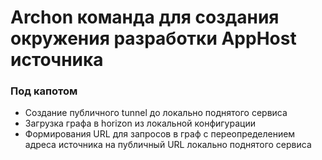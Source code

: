 # Archon команда для создания окружения разработки AppHost источника

### Под капотом
- Создание публичного tunnel до локально поднятого сервиса
- Загрузка графа в horizon из локальной конфигурации
- Формирования URL для запросов в граф с переопределением адреса источника на публичный URL локально поднятого сервиса
